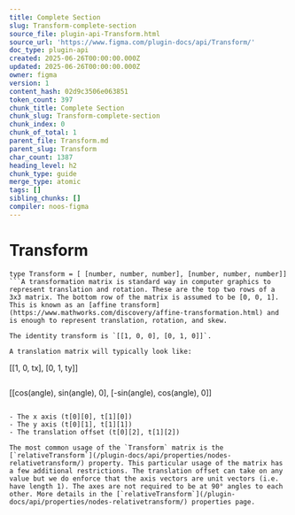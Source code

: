 ```yaml
---
title: Complete Section
slug: Transform-complete-section
source_file: plugin-api-Transform.html
source_url: 'https://www.figma.com/plugin-docs/api/Transform/'
doc_type: plugin-api
created: 2025-06-26T00:00:00.000Z
updated: 2025-06-26T00:00:00.000Z
owner: figma
version: 1
content_hash: 02d9c3506e063851
token_count: 397
chunk_title: Complete Section
chunk_slug: Transform-complete-section
chunk_index: 0
chunk_of_total: 1
parent_file: Transform.md
parent_slug: Transform
char_count: 1387
heading_level: h2
chunk_type: guide
merge_type: atomic
tags: []
sibling_chunks: []
compiler: noos-figma
---
```


# Transform

```
type Transform = [ [number, number, number], [number, number, number]]
```A transformation matrix is standard way in computer graphics to represent translation and rotation. These are the top two rows of a 3x3 matrix. The bottom row of the matrix is assumed to be [0, 0, 1]. This is known as an [affine transform](https://www.mathworks.com/discovery/affine-transformation.html) and is enough to represent translation, rotation, and skew.

The identity transform is `[[1, 0, 0], [0, 1, 0]]`.

A translation matrix will typically look like:

```
[[1, 0, tx], [0, 1, ty]]
```and a rotation matrix will typically look like:

```
[[cos(angle), sin(angle), 0], [-sin(angle), cos(angle), 0]]
```Another way to think about this transform is as three vectors:

- The x axis (t[0][0], t[1][0])
- The y axis (t[0][1], t[1][1])
- The translation offset (t[0][2], t[1][2])

The most common usage of the `Transform` matrix is the [`relativeTransform`](/plugin-docs/api/properties/nodes-relativetransform/) property. This particular usage of the matrix has a few additional restrictions. The translation offset can take on any value but we do enforce that the axis vectors are unit vectors (i.e. have length 1). The axes are not required to be at 90° angles to each other. More details in the [`relativeTransform`](/plugin-docs/api/properties/nodes-relativetransform/) properties page.

